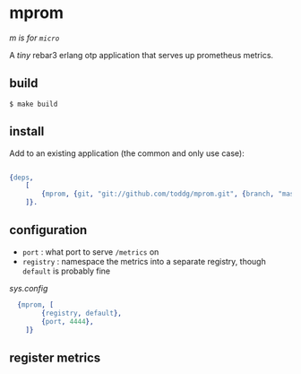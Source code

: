 # mprom

_m is for `micro`_

A _tiny_ rebar3 erlang otp application that serves up prometheus metrics.

## build

	$ make build


## install

Add to an existing application (the common and only use case):

```Erlang

{deps,  
	[
		{mprom, {git, "git://github.com/toddg/mprom.git", {branch, "master"}}}
	]}.

```

## configuration

* `port` : what port to serve `/metrics` on
* `registry` : namespace the metrics into a separate registry, though `default` is probably fine

_sys.config_
```Erlang
  {mprom, [
  		{registry, default},
		{port, 4444},
	]}
```

## register metrics

